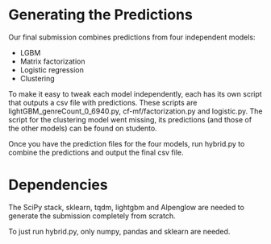 # Generating the Predictions

Our final submission combines predictions from four independent models:

- LGBM
- Matrix factorization
- Logistic regression
- Clustering

To make it easy to tweak each model independently, each has its own script
that outputs a csv file with predictions. These scripts are
lightGBM_genreCount_0_6940.py, cf-mf/factorization.py and logistic.py. The
script for the clustering model went missing, its predictions (and those of
the other models) can be found on studento.

Once you have the prediction files for the four models, run hybrid.py to
combine the predictions and output the final csv file.

# Dependencies

The SciPy stack, sklearn, tqdm, lightgbm and Alpenglow are needed to generate
the submission completely from scratch.

To just run hybrid.py, only numpy, pandas and sklearn are needed.
